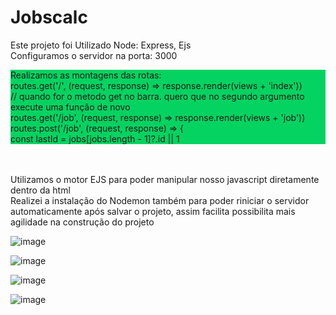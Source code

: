 # Jobscalc

Este projeto foi Utilizado Node: Express, Ejs
</br>
Configuramos o servidor na porta: 3000
</br>

<p style="background-color:#04d361;">
Realizamos as montagens das rotas:</br>
routes.get('/', (request, response) => response.render(views + 'index'))</br>
// quando for o metodo get no barra. quero que no segundo argumento execute uma função de novo</br>
routes.get('/job', (request, response) => response.render(views + 'job'))</br>
routes.post('/job', (request, response) => {</br>
  const lastId = jobs[jobs.length - 1]?.id || 1</br>
   </p>
  </br>
  </br>
  Utilizamos o motor EJS para poder manipular nosso javascript diretamente dentro da html
  </br>
  Realizei a instalação do Nodemon também para poder riniciar o servidor automaticamente após salvar o projeto, assim facilita possibilita mais agilidade na construção do projeto
  
  
  
  
  
![image](https://user-images.githubusercontent.com/37475590/163690597-5e299b11-6d58-43c6-a120-feed6ae6363c.png)

  
![image](https://user-images.githubusercontent.com/37475590/163690607-ee33a918-bd80-45cd-8dcb-9dfde332cf8e.png)


![image](https://user-images.githubusercontent.com/37475590/163690626-f1f12dac-6359-4e66-b8d5-2aaac7b40486.png)



![image](https://user-images.githubusercontent.com/37475590/163690649-4fd565ce-4bd1-438d-95ef-061169446b5e.png)
